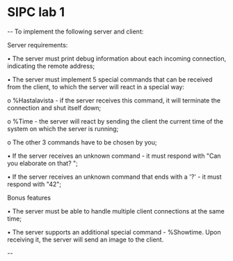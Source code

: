SIPC lab 1
==========

--
To implement the following server and client:

Server requirements:

•	The server must print debug information about each incoming connection, indicating the remote address;

•	The server must implement 5 special commands that can be received from the client, to which the server will react in a special way:

o	%Hastalavista - if the server receives this command, it will terminate the connection and shut itself down;

o	%Time - the server will react by sending the client the current time of the system on which the server is running;

o	The other 3 commands have to be chosen by you;

•	If the server receives an unknown command - it must respond with "Can you elaborate on that? ";

•	If the server receives an unknown command that ends with a '?' - it must respond with "42";

Bonus features

•	The server must be able to handle multiple client connections at the same time;

•	The server supports an additional special command - %Showtime. Upon receiving it, the server will send an image to the client.

--
